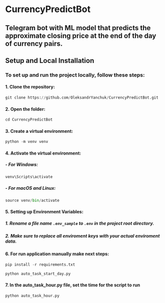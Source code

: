 # CurrencyPredictBot
## Telegram bot with ML model that predicts the approximate closing price at the end of the day of currency pairs.

## Setup and Local Installation

### To set up and run the project locally, follow these steps:

#### 1.  Clone the repository:

```python
git clone https://github.com/OleksandrYanchuk/CurrencyPredictBot.git
```
#### 2. Open the folder:
```python
cd CurrencyPredictBot
```
#### 3. Create a virtual environment:
```python
python -m venv venv
```
#### 4. Activate the virtual environment:
   
##### - For Windows:
```python
venv\Scripts\activate
```
##### -	For macOS and Linux:
```python
source venv/bin/activate
```
#### 5. Setting up Environment Variables:

##### 1. Rename a file name `.env_sample` to `.env` in the project root directory.

##### 2. Make sure to replace all enviroment keys with your actual enviroment data.

#### 6. For run application manually make next steps:

```python
pip install -r requirements.txt
```
```python
python auto_task_start_day.py
```
#### 7. In the auto_task_hour.py file, set the time for the script to run
```python
python auto_task_hour.py
```
